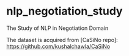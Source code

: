 # nlp_negotiation_study

The Study of NLP in Negotiation Domain

The dataset is acquired from [CaSiNo repo]: https://github.com/kushalchawla/CaSiNo 
